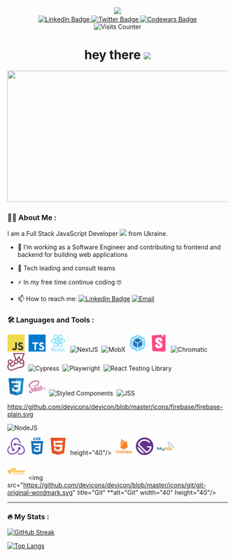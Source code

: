 <div id="header" align="center">
  <img src="https://media.giphy.com/media/M9gbBd9nbDrOTu1Mqx/giphy.gif" width="100"/>
</div>

<div id="badges" align="center">
  <a href="https://www.linkedin.com/in/orestprystayko">
    <img src="https://img.shields.io/badge/LinkedIn-blue?style=for-the-badge&logo=linkedin&logoColor=white" alt="LinkedIn Badge"/>
  </a>
  <a href="https://twitter.com/oprystaiko">
    <img src="https://img.shields.io/badge/Twitter-blue?style=for-the-badge&logo=twitter&logoColor=white" alt="Twitter Badge"/>
  </a>
  <a href="https://www.codewars.com/users/qetr1ck-op">
    <img src="https://img.shields.io/badge/Codewars-important?style=for-the-badge&logo=codewars&logoColor=white" alt="Codewars Badge"/>
  </a>
</div>

<div id="visits-counter" align="center">
  <img src="https://komarev.com/ghpvc/?username=qetr1ck-op&style=flat-square&color=blue" alt="Visits Counter"/>
</div>
  
<h1 align="center">
  hey there
  <img src="https://media.giphy.com/media/hvRJCLFzcasrR4ia7z/giphy.gif" width="30px"/>
</h1>

<div align="center">
  <img src="https://media.giphy.com/media/dWesBcTLavkZuG35MI/giphy.gif" width="600" height="300"/>
</div>

### :man_technologist: About Me :

I am a Full Stack JavaScript Developer <img src="https://media.giphy.com/media/WUlplcMpOCEmTGBtBW/giphy.gif" width="30"> from Ukraine.

- :telescope: I’m working as a Software Engineer and contributing to frontend and backend for building web applications

- :seedling: Tech leading and consult teams

- :zap: In my free time continue coding 🤓

- :mailbox: How to reach me: [![Linkedin Badge](https://img.shields.io/badge/linkedin-blue?style=flat&logo=Linkedin&logoColor=white)](https://www.linkedin.com/in/orestprystayko) [![Email](https://img.shields.io/badge/email-blue?style=flat&logo=gmail)](mailto:orestprustayko@gmai.com)

### :hammer_and_wrench: Languages and Tools :

<div>
  <img src="https://github.com/devicons/devicon/blob/master/icons/javascript/javascript-original.svg" title="JavaScript" alt="JavaScript" width="40">&nbsp;
  <img src="https://github.com/devicons/devicon/blob/master/icons/typescript/typescript-original.svg" title="TypeScript" alt="TypeScript" width="40">&nbsp;
  <img src="https://github.com/devicons/devicon/blob/master/icons/react/react-original-wordmark.svg" title="React" alt="React" width="40" height="40"/>&nbsp;
  <img src="https://miro.medium.com/max/1400/1*iXsCHAHPN7xFAWuuWjE6-Q.png" title="NextJS" alt="NextJS" height="40"/>&nbsp;  
  <img src="https://cdn.worldvectorlogo.com/logos/mobx.svg" title="MobX" alt="MobX" height="40" width="40"/>&nbsp;
  <img src="https://github.com/devicons/devicon/blob/master/icons/webpack/webpack-original.svg" title="Webpack" alt="Webpack" height="40" width="40"/>&nbsp;
  <img src="https://github.com/devicons/devicon/blob/master/icons/storybook/storybook-original.svg" title="Storybook" alt="Storybook" height="40" width="40"/>&nbsp;
  <img src="https://user-images.githubusercontent.com/5235395/156804845-f8cf8e0c-d047-4511-a1b9-7498333f8d0a.png" title="Chromatic" alt="Chromatic" height="40" width="40"/>&nbsp;
  <img src="https://github.com/devicons/devicon/blob/master/icons/jest/jest-plain.svg" title="Jest" alt="Jest" height="40" width="40"/>&nbsp;
  <img src="https://avatars.githubusercontent.com/u/8908513?s=280&v=4" title="Cypress" alt="Cypress" height="40" width="40"/>&nbsp;
  <img src="https://playwright.dev/java/img/playwright-logo.svg" title="Playwright" alt="Playwright" height="40" width="40"/>&nbsp;
  <img src="https://testing-library.com/img/octopus-128x128.png" title="React Testing Library" alt="React Testing Library" height="40" width="40"/>&nbsp;

  <img src="https://github.com/devicons/devicon/blob/master/icons/css3/css3-original.svg" title="CSS" alt="CSS" width="40" height="40">&nbsp;
  <img src="https://github.com/devicons/devicon/blob/master/icons/sass/sass-original.svg" title="Sass" alt="Sass" width="40" height="40">&nbsp;
  <img src="https://miro.medium.com/max/480/1*Iohnw2aOQ5EBghVoqKA7VA.png" title="Styled Components" alt="Styled Components" width="40" height="40">&nbsp;
  <img src="https://user-images.githubusercontent.com/5235395/156807274-356be86f-c633-4836-a75e-fc90d3de6c9b.png" title="JSS" alt="JSS" width="40" height="40">&nbsp;
  
  https://github.com/devicons/devicon/blob/master/icons/firebase/firebase-plain.svg
  
  <img src="https://www.vectorlogo.zone/logos/nodejs/nodejs-ar21.svg" title="NodeJS" alt="NodeJS" height="40"/>&nbsp;

  
  <img src="https://github.com/devicons/devicon/blob/master/icons/redux/redux-original.svg" title="Redux" alt="Redux " width="40" height="40"/>&nbsp;
  <img src="https://github.com/devicons/devicon/blob/master/icons/css3/css3-plain-wordmark.svg"  title="CSS3" alt="CSS" width="40" height="40"/>&nbsp;
  <img src="https://github.com/devicons/devicon/blob/master/icons/html5/html5-original.svg" title="HTML5" alt="HTML" width="40" height="40"/>&nbsp;
  height="40"/>&nbsp;
  <img src="https://github.com/devicons/devicon/blob/master/icons/firebase/firebase-plain-wordmark.svg" title="Firebase" alt="Firebase" width="40" height="40"/>&nbsp;
  <img src="https://github.com/devicons/devicon/blob/master/icons/gatsby/gatsby-original.svg" title="Gatsby"  alt="Gatsby" width="40" height="40"/>&nbsp;
  <img src="https://github.com/devicons/devicon/blob/master/icons/mysql/mysql-original-wordmark.svg" title="MySQL"  alt="MySQL" width="40" height="40"/>&nbsp;

  <img src="https://github.com/devicons/devicon/blob/master/icons/amazonwebservices/amazonwebservices-plain-wordmark.svg" title="AWS" alt="AWS" width="40" height="40"/>&nbsp;
  <img src="https://github.com/devicons/devicon/blob/master/icons/git/git-original-wordmark.svg" title="Git" **alt="Git" width="40" height="40"/>
</div>

---

### :fire: My Stats :

[![GitHub Streak](https://github-readme-streak-stats.herokuapp.com?user=qetr1ck-op&theme=onedark&date_format=M%20j%5B%2C%20Y%5D)](https://git.io/streak-stats)

[![Top Langs](https://github-readme-stats.vercel.app/api/top-langs/?username=qetr1ck-op&layout=compact&theme=onedark)](https://github.com/anuraghazra/github-readme-stats)

<!--
**qetr1ck-op/qetr1ck-op** is a ✨ _special_ ✨ repository because its `README.md` (this file) appears on your GitHub profile.

Here are some ideas to get you started:

- 🔭 I’m currently working on ...
- 🌱 I’m currently learning ...
- 👯 I’m looking to collaborate on ...
- 🤔 I’m looking for help with ...
- 💬 Ask me about ...
- 📫 How to reach me: ...
- 😄 Pronouns: ...
- ⚡ Fun fact: ...
-->
